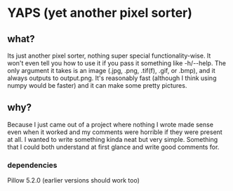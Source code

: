 # YAPS (yet another pixel sorter)

## what?
Its just another pixel sorter, nothing super special functionality-wise. It won't
even tell you how to use it if you pass it something like -h/--help. The only
argument it takes is an image (.jpg, .png, .tif(f), .gif, or .bmp), and it always
outputs to output.png. It's reasonably fast (although I think using numpy would
be faster) and it can make some pretty pictures.

## why?
Because I just came out of a project where nothing I wrote made sense even when
it worked and my comments were horrible if they were present at all. 
I wanted to write something kinda neat but very simple. Something that I could 
both understand at first glance and write good comments for.

### dependencies
Pillow 5.2.0 (earlier versions should work too)
